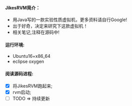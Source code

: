 #### JikesRVM简介：
- 用Java写的一款实验性质虚拟机，更多资料请自行Google!
- 出于好奇，决定来研究下这款虚拟机！
- 相关笔记,注释在源码中!

#### 运行环境:
- Ubuntu16+x86_64
- eclipse oxygen  
    
#### 阅读源码进程:
- [x] 将JikesRVM跑起来;
- [x] rvm启动;
- [ ] TODO => 持续更新
  
